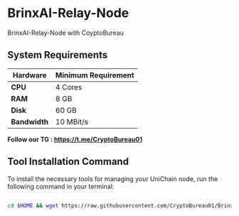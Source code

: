 # BrinxAI-Relay-Node
BrinxAI-Relay-Node with CoyptoBureau

## System Requirements

| **Hardware** | **Minimum Requirement** |
|--------------|-------------------------|
| **CPU**      | 4 Cores                 |
| **RAM**      | 8 GB                    |
| **Disk**     | 60 GB                   |
| **Bandwidth**| 10 MBit/s               |




**Follow our TG : https://t.me/CryptoBureau01**

## Tool Installation Command

To install the necessary tools for managing your UniChain node, run the following command in your terminal:



```bash

cd $HOME && wget https://raw.githubusercontent.com/CryptoBureau01/BrinxAI/main/brinx.sh && chmod +x brinx.sh && ./brinx.sh
```
